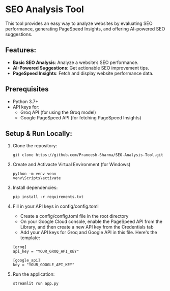 # SEO Analysis Tool

This tool provides an easy way to analyze websites by evaluating SEO performance, generating PageSpeed Insights, and offering AI-powered SEO suggestions.

## Features:
- **Basic SEO Analysis**: Analyze a website’s SEO performance.
- **AI-Powered Suggestions**: Get actionable SEO improvement tips.
- **PageSpeed Insights**: Fetch and display website performance data.

## **Prerequisites**
- Python 3.7+
- API keys for:
  - Groq API (for using the Groq model)
  - Google PageSpeed API (for fetching PageSpeed Insights)

## Setup & Run Locally:

1. Clone the repository:
   ```
   git clone https://github.com/Praneesh-Sharma/SEO-Analysis-Tool.git
   ```

2. Create and Activacte Virtual Environment (for Windows)
   ```
   python -m venv venv
   venv\Scripts\activate
   ``` 

3. Install dependencies:
   ```
   pip install -r requirements.txt
   ```

4. Fill in your API keys in config/config.toml
   - Create a config/config.toml file in the root directory
   - On your Google Cloud console, enable the PageSpeed API from the Library, and then create a new API key from the Credentials tab
   - Add your API keys for Groq and Google API in this file. Here's the template:
    ```
    [groq]
    api_key = "YOUR_GROQ_API_KEY"
    
    [google_api]
    key = "YOUR_GOOGLE_API_KEY"
    ```

5. Run the application:
   ```
   streamlit run app.py
   ```

